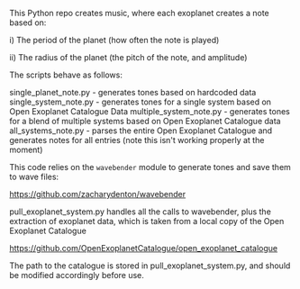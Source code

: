 This Python repo creates music, where each exoplanet creates a note based on:

i) The period of the planet (how often the note is played)

ii) The radius of the planet (the pitch of the note, and amplitude)

The scripts behave as follows:

single_planet_note.py - generates tones based on hardcoded data
single_system_note.py - generates tones for a single system based on Open Exoplanet Catalogue Data
multiple_system_note.py - generates tones for a blend of multiple systems based on Open Exoplanet Catalogue data
all_systems_note.py - parses the entire Open Exoplanet Catalogue and generates notes for all entries (note this isn't working properly at the moment) 

This code relies on the `wavebender` module to generate tones and save them to wave files:

https://github.com/zacharydenton/wavebender

pull_exoplanet_system.py handles all the calls to wavebender, plus the extraction of exoplanet data, which is taken from a local copy of the Open Exoplanet Catalogue

https://github.com/OpenExoplanetCatalogue/open_exoplanet_catalogue

The path to the catalogue is stored in pull_exoplanet_system.py, and should
be modified accordingly before use.
